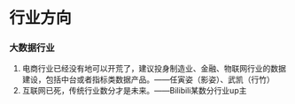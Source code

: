 # 行业方向


### 大数据行业
1.  电商行业已经没有地可以开荒了，建议投身制造业、金融、物联网行业的数据建设，包括中台或者指标类数据产品。——任寅姿（影姿）、武凯（行竹）
2. 互联网已死，传统行业数分才是未来。——Bilibili某数分行业up主